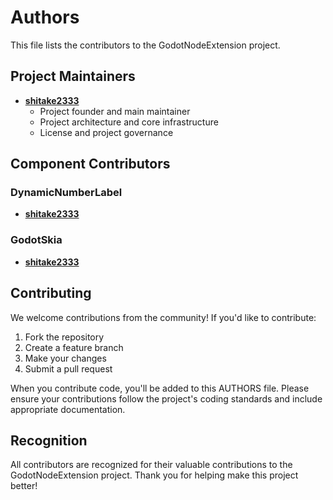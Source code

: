 # Authors

This file lists the contributors to the GodotNodeExtension project.

## Project Maintainers

- **[shitake2333](mailto:z1522716486@hotmail.com)** 
  - Project founder and main maintainer
  - Project architecture and core infrastructure
  - License and project governance

## Component Contributors

### DynamicNumberLabel
- **[shitake2333](mailto:z1522716486@hotmail.com)**

### GodotSkia
- **[shitake2333](mailto:z1522716486@hotmail.com)**

## Contributing

We welcome contributions from the community! If you'd like to contribute:

1. Fork the repository
2. Create a feature branch
3. Make your changes
4. Submit a pull request

When you contribute code, you'll be added to this AUTHORS file. Please ensure your contributions follow the project's coding standards and include appropriate documentation.

## Recognition

All contributors are recognized for their valuable contributions to the GodotNodeExtension project. Thank you for helping make this project better!